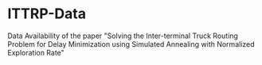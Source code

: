 # ITTRP-Data
Data Availability of the paper "Solving the Inter-terminal Truck Routing Problem for Delay Minimization using Simulated Annealing with Normalized  Exploration Rate"

